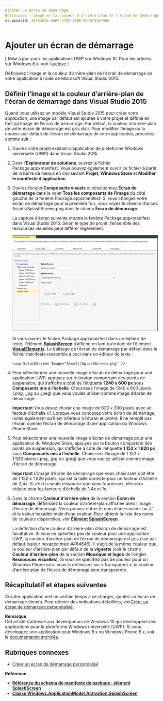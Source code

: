 ```yaml
---
Ajouter un écran de démarrage
Définissez l’image et la couleur d’arrière-plan de l’écran de démarrage de votre application à l’aide de Microsoft Visual Studio 2015.
ms.assetid: 41F53046-8AB7-4782-9E90-964D744B7D66
---
```


# Ajouter un écran de démarrage


\[ Mise à jour pour les applications UWP sur Windows 10. Pour les articles sur Windows 8.x, voir l’[archive](http://go.microsoft.com/fwlink/p/?linkid=619132) \]


Définissez l’image et la couleur d’arrière-plan de l’écran de démarrage de votre application à l’aide de Microsoft Visual Studio 2015.

## Définir l’image et la couleur d’arrière-plan de l’écran de démarrage dans Visual Studio 2015


Quand vous utilisez un modèle Visual Studio 2015 pour créer votre application, une image par défaut est ajoutée à votre projet et définie en tant qu’image de l’écran de démarrage. Par défaut, la couleur d’arrière-plan de votre écran de démarrage est gris clair. Pour modifier l’image ou la couleur par défaut de l’écran de démarrage de votre application, procédez comme suit :

1.  Ouvrez votre projet existant d’application de plateforme Windows universelle (UWP) dans Visual Studio 2015.
2.  Dans l’**Explorateur de solutions**, ouvrez le fichier Package.appxmanifest. Vous pouvez également ouvrir ce fichier à partir de la barre de menus en choisissant **Projet**, **Windows Store** et **Modifier le manifeste d’application**.
3.  Ouvrez l’onglet **Composants visuels** et sélectionnez **Écran de démarrage** dans le volet **Tous les composants de l’image** du côté gauche de la fenêtre Package.appxmanifest. Si vous changez votre écran de démarrage pour la première fois, vous voyez le chemin d’accès Assets\SplashScreen.png dans le champ **Écran de démarrage**.

    La capture d’écran suivante montre la fenêtre Package.appxmanifest dans Visual Studio 2015. Selon le type de projet, l’ensemble des ressources visuelles peut différer légèrement.

    ![une capture d’écran de la fenêtre Package.appxmanifest dans Visual Studio 2013.](images/appmanifest.png)

    Si vous ouvrez le fichier Package.appxmanifest dans un éditeur de texte, l’élément [**SplashScreen**](https://msdn.microsoft.com/library/windows/apps/br211467) s’affiche en tant qu’enfant de l’élément [**VisualElements**](https://msdn.microsoft.com/library/windows/apps/br211471). Le balisage de l’écran de démarrage par défaut dans le fichier manifeste ressemble à ceci dans un éditeur de texte :

    ```xaml
    <uap:SplashScreen Image="Assets\SplashScreen.png" />
    ```

4.  Pour sélectionner une nouvelle image d’écran de démarrage pour une application UWP, appuyez sur le bouton comportant des points de suspension, qui s’affiche à côté de l’étiquette **1240 x 600 px** sous **Composants mis à l’échelle**. Choisissez l’image de 1240 x 600 pixels (.png, .jpg ou .jpeg) que vous voulez utiliser comme image d’écran de démarrage.

    **Important** Vous devez choisir une image de 620 x 300 pixels avec un facteur d’échelle x1. Lorsque vous concevez votre écran de démarrage, notez également qu’il est inférieur à l’écran et centré. Il ne remplit pas l’écran comme l’écran de démarrage d’une application du Windows Phone Store.

     

5.  Pour sélectionner une nouvelle image d’écran de démarrage pour une application du Windows Store, appuyez sur le bouton comportant des points de suspension, qui s’affiche à côté de l’étiquette **1 152 x 1 920 px** sous **Composants mis à l’échelle**. Choisissez l’image de 1 152 x 1 920 pixels (.png, .jpg ou .jpeg) que vous voulez utiliser comme image d’écran de démarrage.

    **Important** L’image d’écran de démarrage que vous choisissez doit être de 1 152 x 1 920 pixels, qui est la taille correcte pour un facteur d’échelle de 2,4x. Si c’est la seule ressource que vous fournissez, elle sera réduite pour les facteurs d’échelle de 1,4x et 1x.

     

6.  Dans le champ **Couleur d’arrière-plan** de la section **Écran de démarrage**, définissez la couleur d’arrière-plan affichée avec l’image d’écran de démarrage. Vous pouvez entrer le nom d’une couleur ou ’\#’ et la valeur hexadécimale d’une couleur. Pour obtenir la liste des noms de couleurs disponibles, voir [**Élémént SplashScreen**](https://msdn.microsoft.com/library/windows/apps/br211467).

    La définition d’une couleur d’arrière-plan d’écran de démarrage est facultative. Si vous ne spécifiez pas de couleur pour une application UWP, la couleur d’arrière-plan de l’écran de démarrage est gris clair par défaut (valeur hexadécimale \#464646). Il s’agit de la même couleur que la couleur d’arrière-plan par défaut de la **vignette** (voir le champ **Couleur d’arrière-plan** de la section **Mosaïque et logos** de l’onglet **Ressources visuelles**). Si vous ne spécifiez pas de couleur pour un Windows Phone ou si vous la définissez sur « transparent », la couleur d’arrière-plan de l’écran de démarrage sera transparente.

## Récapitulatif et étapes suivantes


Si votre application met un certain temps à se charger, ajoutez un écran de démarrage étendu. Pour obtenir des indications détaillées, voir[Créer un écran de démarrage personnalisé](create-a-customized-splash-screen.md).

**Remarque**  
Cet article s’adresse aux développeurs de Windows 10 qui développent des applications pour la plateforme Windows universelle (UWP). Si vous développez une application pour Windows 8.x ou Windows Phone 8.x, voir la [documentation archivée](http://go.microsoft.com/fwlink/p/?linkid=619132).

 

## Rubriques connexes

* [Créer un écran de démarrage personnalisé](create-a-customized-splash-screen.md)

**Référence**

* [**Référence du schéma de manifeste de package : élément SplashScreen**](https://msdn.microsoft.com/library/windows/apps/br211467)
* [**Classe Windows.ApplicationModel.Activation.SplashScreen**](https://msdn.microsoft.com/library/windows/apps/br224763)

 

 





<!--HONumber=Mar16_HO1-->


